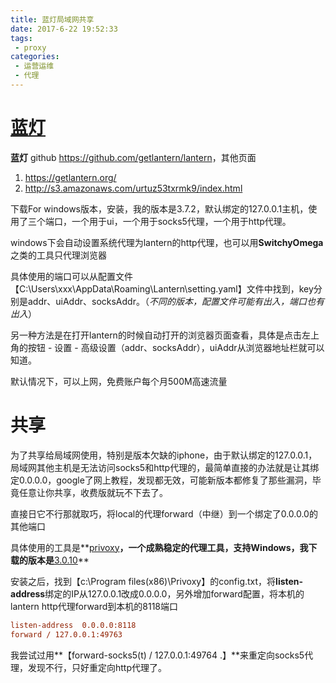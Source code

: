 ```yaml
---
title: 蓝灯局域网共享
date: 2017-6-22 19:52:33
tags:
 - proxy
categories:
 - 运营运维
 - 代理
---
```


# [蓝灯](https://getlantern.org/)
**蓝灯** github <https://github.com/getlantern/lantern>，其他页面
1. <https://getlantern.org/>
2. <http://s3.amazonaws.com/urtuz53txrmk9/index.html>

下载For windows版本，安装，我的版本是3.7.2，默认绑定的127.0.0.1主机，使用了三个端口，一个用于ui，一个用于socks5代理，一个用于http代理。

windows下会自动设置系统代理为lantern的http代理，也可以用**SwitchyOmega**之类的工具只代理浏览器

具体使用的端口可以从配置文件【C:\Users\xxx\AppData\Roaming\Lantern\setting.yaml】文件中找到，key分别是addr、uiAddr、socksAddr。（*不同的版本，配置文件可能有出入，端口也有出入*）

另一种方法是在打开lantern的时候自动打开的浏览器页面查看，具体是点击左上角的按钮 - 设置 -  高级设置（addr、socksAddr），uiAddr从浏览器地址栏就可以知道。

默认情况下，可以上网，免费账户每个月500M高速流量

# 共享
为了共享给局域网使用，特别是版本欠缺的iphone，由于默认绑定的127.0.0.1，局域网其他主机是无法访问socks5和http代理的，最简单直接的办法就是让其绑定0.0.0.0，google了网上教程，发现都无效，可能新版本都修复了那些漏洞，毕竟任意让你共享，收费版就玩不下去了。

直接日它不行那就取巧，将local的代理forward（中继）到一个绑定了0.0.0.0的其他端口

具体使用的工具是**[privoxy](http://www.privoxy.org/)**，一个成熟稳定的代理工具，支持Windows，我下载的版本是**[3.0.10](http://www.privoxy.org/sf-download-mirror/Win32/)**

安装之后，找到【c:\Program files(x86)\Privoxy】的config.txt，将**listen-address**绑定的IP从127.0.0.1改成0.0.0.0，另外增加forward配置，将本机的lantern http代理forward到本机的8118端口
``` ini
listen-address  0.0.0.0:8118
forward / 127.0.0.1:49763
```

我尝试过用**【forward-socks5(t) / 127.0.0.1:49764 .】**来重定向socks5代理，发现不行，只好重定向http代理了。
